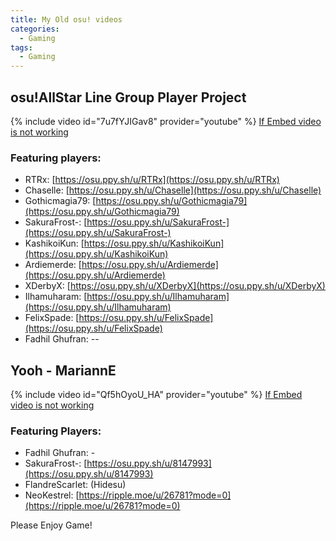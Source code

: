 ```yaml
---
title: My Old osu! videos
categories:
  - Gaming
tags:
  - Gaming
---
```


## osu!AllStar Line Group Player Project
{% include video id="7u7fYJIGav8" provider="youtube" %}
[If Embed video is not working](https://www.youtube.com/watch?v=7u7fYJIGav8 "If Embed video is not working")
### Featuring players:
- RTRx: [https://osu.ppy.sh/u/RTRx](https://osu.ppy.sh/u/RTRx)
- Chaselle: [https://osu.ppy.sh/u/Chaselle](https://osu.ppy.sh/u/Chaselle)
- Gothicmagia79: [https://osu.ppy.sh/u/Gothicmagia79](https://osu.ppy.sh/u/Gothicmagia79)
- SakuraFrost-: [https://osu.ppy.sh/u/SakuraFrost-](https://osu.ppy.sh/u/SakuraFrost-)
- KashikoiKun: [https://osu.ppy.sh/u/KashikoiKun](https://osu.ppy.sh/u/KashikoiKun)
- Ardiemerde: [https://osu.ppy.sh/u/Ardiemerde](https://osu.ppy.sh/u/Ardiemerde)
- XDerbyX: [https://osu.ppy.sh/u/XDerbyX](https://osu.ppy.sh/u/XDerbyX)
- Ilhamuharam: [https://osu.ppy.sh/u/Ilhamuharam](https://osu.ppy.sh/u/Ilhamuharam)
- FelixSpade: [https://osu.ppy.sh/u/FelixSpade](https://osu.ppy.sh/u/FelixSpade)
- Fadhil Ghufran: --


## Yooh - MariannE
{% include video id="Qf5hOyoU_HA" provider="youtube" %}
[If Embed video is not working](https://www.youtube.com/watch?v=Qf5hOyoU_HA "If Embed video is not working")
### Featuring Players:
- Fadhil Ghufran: -
- SakuraFrost-: [https://osu.ppy.sh/u/8147993](https://osu.ppy.sh/u/8147993)
- FlandreScarlet: (Hidesu)
- NeoKestrel: [https://ripple.moe/u/26781?mode=0](https://ripple.moe/u/26781?mode=0)


Please Enjoy Game!